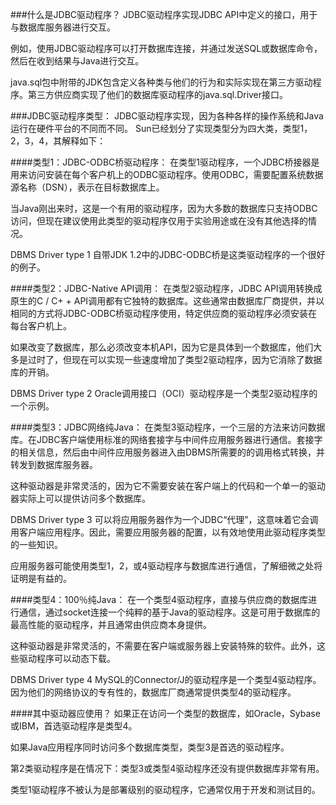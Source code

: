 ###什么是JDBC驱动程序？
JDBC驱动程序实现JDBC API中定义的接口，用于与数据库服务器进行交互。

例如，使用JDBC驱动程序可以打开数据库连接，并通过发送SQL或数据库命令，然后在收到结果与Java进行交互。

java.sql包中附带的JDK包含定义各种类与他们的行为和实际实现在第三方驱动程序。第三方供应商实现了他们的数据库驱动程序的java.sql.Driver接口。

###JDBC驱动程序类型：
JDBC驱动程序实现，因为各种各样的操作系统和Java运行在硬件平台的不同而不同。 Sun已经划分了实现类型分为四大类，类型1，2，3，4，其解释如下：

####类型1：JDBC-ODBC桥驱动程序：
在类型1驱动程序，一个JDBC桥接器是用来访问安装在每个客户机上的ODBC驱动程序。使用ODBC，需要配置系统数据源名称（DSN），表示在目标数据库上。

当Java刚出来时，这是一个有用的驱动程序，因为大多数的数据库只支持ODBC访问，但现在建议使用此类型的驱动程序仅用于实验用途或在没有其他选择的情况。

DBMS Driver type 1
自带JDK 1.2中的JDBC-ODBC桥是这类驱动程序的一个很好的例子。

####类型2：JDBC-Native API调用：
在类型2驱动程序，JDBC API调用转换成原生的C / C+ + API调用都有它独特的数据库。这些通常由数据库厂商提供，并以相同的方式将JDBC-ODBC桥驱动程序使用，特定供应商的驱动程序必须安装在每台客户机上。

如果改变了数据库，那么必须改变本机API，因为它是具体到一个数据库，他们大多是过时了，但现在可以实现一些速度增加了类型2驱动程序，因为它消除了数据库的开销。

DBMS Driver type 2
Oracle调用接口（OCI）驱动程序是一个类型2驱动程序的一个示例。

####类型3：JDBC网络纯Java：
在类型3驱动程序，一个三层的方法来访问数据库。在JDBC客户端使用标准的网络套接字与中间件应用服务器进行通信。套接字的相关信息，然后由中间件应用服务器进入由DBMS所需要的的调用格式转换，并转发到数据库服务器。

这种驱动器是非常灵活的，因为它不需要安装在客户端上的代码和一个单一的驱动器实际上可以提供访问多个数据库。

DBMS Driver type 3
可以将应用服务器作为一个JDBC“代理”，这意味着它会调用客户端应用程序。因此，需要应用服务器的配置，以有效地使用此驱动程序类型的一些知识。

应用服务器可能使用类型1，2，或4驱动程序与数据库进行通信，了解细微之处将证明是有益的。

####类型4：100％纯Java：
在一个类型4驱动程序，直接与供应商的数据库进行通信，通过socket连接一个纯粹的基于Java的驱动程序。这是可用于数据库的最高性能的驱动程序，并且通常由供应商本身提供。

这种驱动器是非常灵活的，不需要在客户端或服务器上安装特殊的软件。此外，这些驱动程序可以动态下载。

DBMS Driver type 4
MySQL的Connector/J的驱动程序是一个类型4驱动程序。因为他们的网络协议的专有性的，数据库厂商通常提供类型4的驱动程序。

####其中驱动器应使用？
如果正在访问一个类型的数据库，如Oracle，Sybase或IBM，首选驱动程序是类型4。

如果Java应用程序同时访问多个数据库类型，类型3是首选的驱动程序。

第2类驱动程序是在情况下：类型3或类型4驱动程序还没有提供数据库非常有用。

类型1驱动程序不被认为是部署级别的驱动程序，它通常仅用于开发和测试目的。